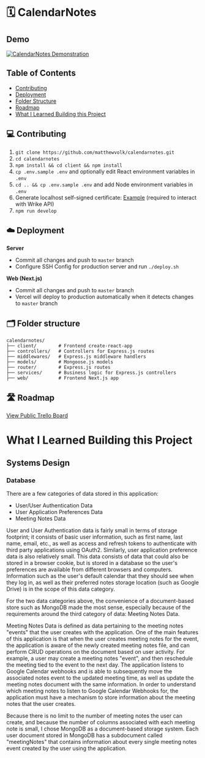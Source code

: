 # 🗓 CalendarNotes

## Demo

[![CalendarNotes Demonstration](https://embed-ssl.wistia.com/deliveries/c9648f283c25e63074082e5563c6a79275b2c146.jpg?image_crop_resized=960x564&image_play_button=1&image_play_button_color=1e71e7EE)](https://volkmattj.wistia.com/medias/qlko4uppmo "CalendarNotes Demonstration")

## Table of Contents

- [Contributing](#contributing)
- [Deployment](#deployment)
- [Folder Structure](#folder-structure)
- [Roadmap](#roadmap)
- [What I Learned Building this Project](#what-i-learned-building-this-project)

## 💻 Contributing

1. `git clone https://github.com/matthewvolk/calendarnotes.git`
2. `cd calendarnotes`
3. `npm install && cd client && npm install`
4. `cp .env.sample .env` and optionally edit React environment variables in `.env`
5. `cd .. && cp .env.sample .env` and add Node environment variables in `.env`
6. Generate localhost self-signed certificate: [Example](https://stackoverflow.com/a/32169444) (required to interact with Wrike API)
7. `npm run develop`

## ☁️ Deployment

**Server**

- Commit all changes and push to `master` branch
- Configure SSH Config for production server and run `./deploy.sh`

**Web (Next.js)**

- Commit all changes and push to `master` branch
- Vercel will deploy to production automatically when it detects changes to `master` branch

## 🗂 Folder structure

```
calendarnotes/
├── client/        # Frontend create-react-app
├── controllers/   # Controllers for Express.js routes
├── middlewares/   # Express.js middleware handlers
├── models/        # Mongoose.js models
├── router/        # Express.js routes
├── services/      # Business logic for Express.js controllers
├── web/           # Frontend Next.js app
```

## 🛣 Roadmap

[View Public Trello Board](https://trello.com/b/DtfoFkpD/%F0%9F%97%93-calendarnotes)

# What I Learned Building this Project

## Systems Design

### Database

There are a few categories of data stored in this application:

- User/User Authentication Data
- User Application Preferences Data
- Meeting Notes Data

User and User Authentication data is fairly small in terms of storage footprint; it consists of basic user information, such as first name, last name, email, etc., as well as access and refresh tokens to authenticate with third party applications using OAuth2.
Similarly, user application preference data is also relatively small. This data consists of data that could also be stored in a browser cookie, but is stored in a database so the user's preferences are available from different browsers and computers. Information such as the user's default calendar that they should see when they log in, as well as their preferred notes storage location (such as Google Drive) is in the scope of this data category.

For the two data categories above, the convenience of a document-based store such as MongoDB made the most sense, especially because of the requirements around the third category of data: Meeting Notes Data.

Meeting Notes Data is defined as data pertaining to the meeting notes "events" that the user creates with the application. One of the main features of this application is that when the user creates meeting notes for the event, the application is aware of the newly created meeting notes file, and can perform CRUD operations on the document based on user activity. For example, a user may create a meeting notes "event", and then reschedule the meeting tied to the event to the next day. The application listens to Google Calendar webhooks and is able to subsequently move the associated notes event to the updated meeting time, as well as update the meeting notes document with the same information. In order to understand which meeting notes to listen to Google Calendar Webhooks for, the application must have a mechanism to store information about the meeting notes that the user creates.

Because there is no limit to the number of meeting notes the user can create, and because the number of columns associated with each meeting note is small, I chose MongoDB as a document-based storage system. Each user document stored in MongoDB has a subdocument called "meetingNotes" that contains information about every single meeting notes event created by the user using the application.

<!--

### Client/Server Relationship

## Application Architecture

### Bulletproof Node.js Architecture

## Programming Concepts

### Working with Date/Time

### Recursion and Folder Trees

### Authorization/Authentication

#### JSON Web Tokens

### SOLID Principles

### Testing (TDD, Red Green Refactor)

### OAuth2 Flows with Access and Refresh Token Exchanges

-->
